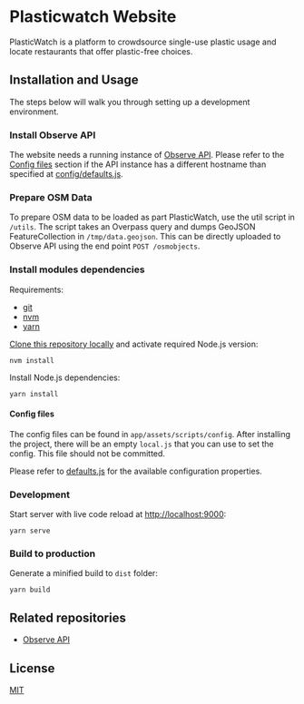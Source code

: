 # Plasticwatch Website

PlasticWatch is a platform to crowdsource single-use plastic usage and locate restaurants that offer plastic-free choices.

## Installation and Usage

The steps below will walk you through setting up a development environment.

### Install Observe API

The website needs a running instance of [Observe API](https://github.com/developmentseed/observe-api). Please refer to the [Config files](#config-files) section if the API instance has a different hostname than specified at [config/defaults.js](app/assets/scripts/config/defaults.js).

### Prepare OSM Data
To prepare OSM data to be loaded as part PlasticWatch, use the util script in `/utils`. The script takes an Overpass query and dumps GeoJSON FeatureCollection in `/tmp/data.geojson`. This  can be directly uploaded to Observe API using the end point  `POST /osmobjects`.

### Install modules dependencies

Requirements:

- [git](https://git-scm.com)
- [nvm](https://github.com/creationix/nvm)
- [yarn](https://yarnpkg.com/docs/install)

[Clone this repository locally](https://help.github.com/en/github/creating-cloning-and-archiving-repositories/cloning-a-repository) and activate required Node.js version:

```
nvm install
```

Install Node.js dependencies:

```
yarn install
```

#### Config files

The config files can be found in `app/assets/scripts/config`. After installing the project, there will be an empty `local.js` that you can use to set the config. This file should not be committed.

Please refer to [defaults.js](app/assets/scripts/config/defaults.js) for the available configuration properties.

### Development

Start server with live code reload at [http://localhost:9000](http://localhost:9000):

    yarn serve

### Build to production

Generate a minified build to `dist` folder:

    yarn build

## Related repositories

- [Observe API](https://github.com/developmentseed/observe-api)

## License

[MIT](LICENSE)
